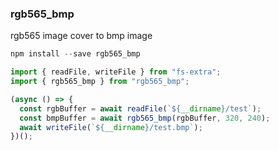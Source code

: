 ### rgb565_bmp
rgb565 image cover to bmp image
```typescript
npm install --save rgb565_bmp
```
```typescript
import { readFile, writeFile } from "fs-extra";
import { rgb565_bmp } from "rgb565_bmp";

(async () => {
  const rgbBuffer = await readFile(`${__dirname}/test`);
  const bmpBuffer = await rgb565_bmp(rgbBuffer, 320, 240);
  await writeFile(`${__dirname}/test.bmp`);
})();
```
